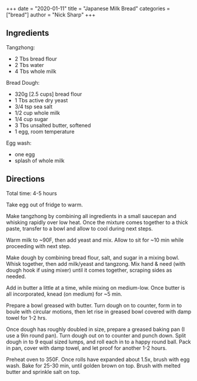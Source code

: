 +++
date = "2020-01-11"
title = "Japanese Milk Bread"
categories = ["bread"]
author = "Nick Sharp"
+++

## Ingredients

Tangzhong:
- 2 Tbs bread flour
- 2 Tbs water
- 4 Tbs whole milk

Bread Dough:
- 320g [2.5 cups] bread flour
- 1 Tbs active dry yeast 
- 3/4 tsp sea salt
- 1/2 cup whole milk
- 1/4 cup sugar
- 3 Tbs unsalted butter, softened
- 1 egg, room temperature

Egg wash:
- one egg
- splash of whole milk 

## Directions

Total time: 4-5 hours

Take egg out of fridge to warm.

Make tangzhong by combining all ingredients in a small saucepan and whisking rapidly over low heat. Once the mixture comes together to a thick paste, transfer to a bowl and allow to cool during next steps.

Warm milk to ~90F, then add yeast and mix. Allow to sit for ~10 min while proceeding with next step.

Make dough by combining bread flour, salt, and sugar in a mixing bowl. Whisk together, then add milk/yeast and tangzong. Mix hand & need (with dough hook if using mixer) until it comes together, scraping sides as needed.

Add in butter a little at a time, while mixing on medium-low. Once butter is all incorporated, knead (on medium) for ~5 min.

Prepare a bowl greased with butter. Turn dough on to counter, form in to boule with circular motions, then let rise in greased bowl covered with damp towel for 1-2 hrs.

Once dough has roughly doubled in size, prepare a greased baking pan (I use a 9in round pan). Turn dough out on to counter and punch down. Split dough in to 9 equal sized lumps, and roll each in to a happy round ball. Pack in pan, cover with damp towel, and let proof for another 1-2 hours.

Preheat oven to 350F. Once rolls have expanded about 1.5x, brush with egg wash. Bake for 25-30 min, until golden brown on top. Brush with melted butter and sprinkle salt on top.
